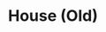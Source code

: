 ---
layout: post
categories: [sale, house]
title: "House (Old)"
price: "40 Lac"
front: "47 by 17 ft"
address: "Near Multan Arts Council"
type: "HOUSE FOR SALE"
area: "3.5 Marla"
---